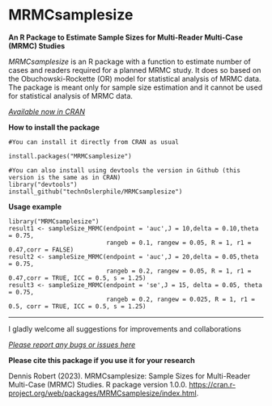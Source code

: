 # MRMCsamplesize
**An R Package to Estimate Sample Sizes for Multi-Reader Multi-Case (MRMC) Studies**

*MRMCsamplesize* is an R package with a function to estimate number of cases and readers required for a planned MRMC study. It does so based on the Obuchowski-Rockette (OR) model for statistical analysis of MRMC data. The package
is meant only for sample size estimation and it cannot be used for statistical analysis of MRMC data.

[*Available now in CRAN*](https://cran.r-project.org/web/packages/MRMCsamplesize/index.html)


**How to install the package**
```
#You can install it directly from CRAN as usual

install.packages("MRMCsamplesize")

#You can also install using devtools the version in Github (this version is the same as in CRAN)
library("devtools") 
install_github("technOslerphile/MRMCsamplesize")

```
**Usage example**
```
library("MRMCsamplesize")
result1 <- sampleSize_MRMC(endpoint = 'auc',J = 10,delta = 0.10,theta = 0.75,
                           rangeb = 0.1, rangew = 0.05, R = 1, r1 = 0.47,corr = FALSE)
result2 <- sampleSize_MRMC(endpoint = 'auc',J = 20,delta = 0.05,theta = 0.75,
                           rangeb = 0.2, rangew = 0.05, R = 1, r1 = 0.47,corr = TRUE, ICC = 0.5, s = 1.25)
result3 <- sampleSize_MRMC(endpoint = 'se',J = 15, delta = 0.05, theta = 0.75,
                           rangeb = 0.2, rangew = 0.025, R = 1, r1 = 0.5, corr = TRUE, ICC = 0.5, s = 1.25)
```
--------------------------------------------------------------------------------------------------------
I gladly welcome all suggestions for improvements and collaborations

[*Please report any bugs or issues here*](https://github.com/technOslerphile/MRMCsamplesize/issues)

**Please cite this package if you use it for your research**

  Dennis Robert (2023). MRMCsamplesize: Sample Sizes for Multi-Reader Multi-Case (MRMC) Studies. R package version 1.0.0.
  <https://cran.r-project.org/web/packages/MRMCsamplesize/index.html>.

